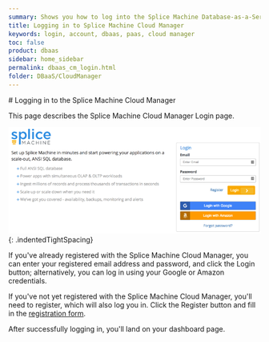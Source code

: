 ```yaml
---
summary: Shows you how to log into the Splice Machine Database-as-a-Service
title: Logging in to Splice Machine Cloud Manager
keywords: login, account, dbaas, paas, cloud manager
toc: false
product: dbaas
sidebar: home_sidebar
permalink: dbaas_cm_login.html
folder: DBaaS/CloudManager
---
```

<section>
<div class="TopicContent" data-swiftype-index="true" markdown="1">
# Logging in to the Splice Machine Cloud Manager

This page describes the Splice Machine Cloud Manager Login page.

![](images/Login1.png "Splice Machine Cloud Manager login screen"){:
.indentedTightSpacing}

If you've already registered with the Splice Machine Cloud Manager, you
can enter your registered email address and password, and click the
<span class="CalloutFont">Login</span> button; alternatively, you can
log in using your Google or Amazon credentials.

If you've not yet registered with the Splice Machine Cloud Manager,
you'll need to register, which will also log you in. Click the <span
class="CalloutFont">Register</span> button and fill in the [registration
form](dbaas_cm_registration.html).

After successfully logging in, you'll land on your dashboard page.

</div>
</section>

